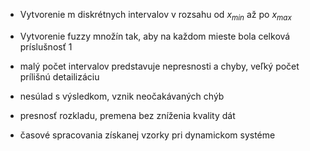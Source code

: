 - Vytvorenie m diskrétnych intervalov v rozsahu od $x_{min}$ až po $x_{max}$
- Vytvorenie fuzzy množín tak, aby na každom mieste bola celková príslušnosť 1

- malý počet intervalov predstavuje nepresnosti a chyby, veľký počet prílišnú detailizáciu
- nesúlad s výsledkom, vznik neočakávaných chýb
- presnosť rozkladu, premena bez zníženia kvality dát
- časové spracovania získanej vzorky pri dynamickom systéme

